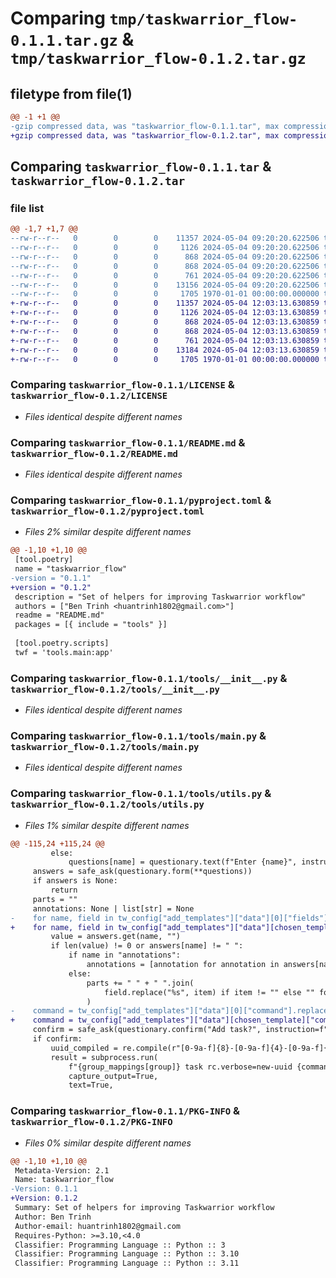 # Comparing `tmp/taskwarrior_flow-0.1.1.tar.gz` & `tmp/taskwarrior_flow-0.1.2.tar.gz`

## filetype from file(1)

```diff
@@ -1 +1 @@
-gzip compressed data, was "taskwarrior_flow-0.1.1.tar", max compression
+gzip compressed data, was "taskwarrior_flow-0.1.2.tar", max compression
```

## Comparing `taskwarrior_flow-0.1.1.tar` & `taskwarrior_flow-0.1.2.tar`

### file list

```diff
@@ -1,7 +1,7 @@
--rw-r--r--   0        0        0    11357 2024-05-04 09:20:20.622506 taskwarrior_flow-0.1.1/LICENSE
--rw-r--r--   0        0        0     1126 2024-05-04 09:20:20.622506 taskwarrior_flow-0.1.1/README.md
--rw-r--r--   0        0        0      868 2024-05-04 09:20:20.622506 taskwarrior_flow-0.1.1/pyproject.toml
--rw-r--r--   0        0        0      868 2024-05-04 09:20:20.622506 taskwarrior_flow-0.1.1/tools/__init__.py
--rw-r--r--   0        0        0      761 2024-05-04 09:20:20.622506 taskwarrior_flow-0.1.1/tools/main.py
--rw-r--r--   0        0        0    13156 2024-05-04 09:20:20.622506 taskwarrior_flow-0.1.1/tools/utils.py
--rw-r--r--   0        0        0     1705 1970-01-01 00:00:00.000000 taskwarrior_flow-0.1.1/PKG-INFO
+-rw-r--r--   0        0        0    11357 2024-05-04 12:03:13.630859 taskwarrior_flow-0.1.2/LICENSE
+-rw-r--r--   0        0        0     1126 2024-05-04 12:03:13.630859 taskwarrior_flow-0.1.2/README.md
+-rw-r--r--   0        0        0      868 2024-05-04 12:03:13.630859 taskwarrior_flow-0.1.2/pyproject.toml
+-rw-r--r--   0        0        0      868 2024-05-04 12:03:13.630859 taskwarrior_flow-0.1.2/tools/__init__.py
+-rw-r--r--   0        0        0      761 2024-05-04 12:03:13.630859 taskwarrior_flow-0.1.2/tools/main.py
+-rw-r--r--   0        0        0    13184 2024-05-04 12:03:13.630859 taskwarrior_flow-0.1.2/tools/utils.py
+-rw-r--r--   0        0        0     1705 1970-01-01 00:00:00.000000 taskwarrior_flow-0.1.2/PKG-INFO
```

### Comparing `taskwarrior_flow-0.1.1/LICENSE` & `taskwarrior_flow-0.1.2/LICENSE`

 * *Files identical despite different names*

### Comparing `taskwarrior_flow-0.1.1/README.md` & `taskwarrior_flow-0.1.2/README.md`

 * *Files identical despite different names*

### Comparing `taskwarrior_flow-0.1.1/pyproject.toml` & `taskwarrior_flow-0.1.2/pyproject.toml`

 * *Files 2% similar despite different names*

```diff
@@ -1,10 +1,10 @@
 [tool.poetry]
 name = "taskwarrior_flow"
-version = "0.1.1"
+version = "0.1.2"
 description = "Set of helpers for improving Taskwarrior workflow"
 authors = ["Ben Trinh <huantrinh1802@gmail.com>"]
 readme = "README.md"
 packages = [{ include = "tools" }]
 
 [tool.poetry.scripts]
 twf = 'tools.main:app'
```

### Comparing `taskwarrior_flow-0.1.1/tools/__init__.py` & `taskwarrior_flow-0.1.2/tools/__init__.py`

 * *Files identical despite different names*

### Comparing `taskwarrior_flow-0.1.1/tools/main.py` & `taskwarrior_flow-0.1.2/tools/main.py`

 * *Files identical despite different names*

### Comparing `taskwarrior_flow-0.1.1/tools/utils.py` & `taskwarrior_flow-0.1.2/tools/utils.py`

 * *Files 1% similar despite different names*

```diff
@@ -115,24 +115,24 @@
         else:
             questions[name] = questionary.text(f"Enter {name}", instruction="Use ';' for list\n", style=question_style)
     answers = safe_ask(questionary.form(**questions))
     if answers is None:
         return
     parts = ""
     annotations: None | list[str] = None
-    for name, field in tw_config["add_templates"]["data"][0]["fields"].items():
+    for name, field in tw_config["add_templates"]["data"][chosen_template]["fields"].items():
         value = answers.get(name, "")
         if len(value) != 0 or answers[name] != " ":
             if name in "annotations":
                 annotations = [annotation for annotation in answers[name].split(";")]
             else:
                 parts += " " + " ".join(
                     field.replace("%s", item) if item != "" else "" for item in answers[name].split(";")
                 )
-    command = tw_config["add_templates"]["data"][0]["command"].replace("%s", parts)
+    command = tw_config["add_templates"]["data"][chosen_template]["command"].replace("%s", parts)
     confirm = safe_ask(questionary.confirm("Add task?", instruction=f"\n{command}\n", style=question_style))
     if confirm:
         uuid_compiled = re.compile(r"[0-9a-f]{8}-[0-9a-f]{4}-[0-9a-f]{4}-[0-9a-f]{4}-[0-9a-f]{12}")
         result = subprocess.run(
             f"{group_mappings[group]} task rc.verbose=new-uuid {command}",
             capture_output=True,
             text=True,
```

### Comparing `taskwarrior_flow-0.1.1/PKG-INFO` & `taskwarrior_flow-0.1.2/PKG-INFO`

 * *Files 0% similar despite different names*

```diff
@@ -1,10 +1,10 @@
 Metadata-Version: 2.1
 Name: taskwarrior_flow
-Version: 0.1.1
+Version: 0.1.2
 Summary: Set of helpers for improving Taskwarrior workflow
 Author: Ben Trinh
 Author-email: huantrinh1802@gmail.com
 Requires-Python: >=3.10,<4.0
 Classifier: Programming Language :: Python :: 3
 Classifier: Programming Language :: Python :: 3.10
 Classifier: Programming Language :: Python :: 3.11
```

